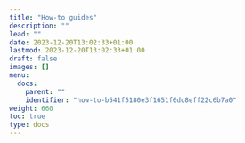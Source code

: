 ```yaml
---
title: "How-to guides"
description: ""
lead: ""
date: 2023-12-20T13:02:33+01:00
lastmod: 2023-12-20T13:02:33+01:00
draft: false
images: []
menu:
  docs:
    parent: ""
    identifier: "how-to-b541f5180e3f1651f6dc8eff22c6b7a0"
weight: 660
toc: true
type: docs
---
```

